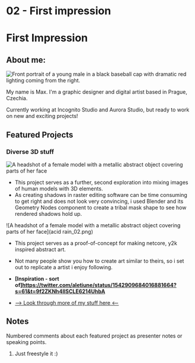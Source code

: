 # 02 - First impression 

# First Impression

## About me:

![Front portrait of a young male in a black baseball cap with dramatic red lighting coming from the right.](profile.jpg)

My name is Max. I'm a graphic designer and digital artist based in Prague, Czechia.

Currently working at Incognito Studio and Aurora Studio, but ready to work on new and exciting projects!

## Featured Projects

### Diverse 3D stuff

![A headshot of a female model with a metallic abstract object covering parts of her face](human_03.png)

- This project serves as a further, second exploration into mixing images of human models with 3D elements.
- As creating shadows in raster editing software can be time consuming to get right and does not look very convincing, i used Blender and its Geometry Nodes component to create a tribal mask shape to see how rendered shadows hold up.

![A headshot of a female model with a metallic abstract object covering parts of her face](acid rain_02.png)

- This project serves as a proof-of-concept for making netcore, y2k inspired abstract art.
- Not many people show you how to create art similar to theirs, so i set out to replicate a artist i enjoy following. 
- **[Inspiration - sort of]https://twitter.com/aletiune/status/1542909684016881664?s=61&t=9f2ZKNh4lISCLE6214UhbA**

- [--> Look through more of my stuff here <--](aerostri.de)

## Notes

Numbered comments about each featured project as presenter notes or speaking points.

1. Just freestyle it :)

